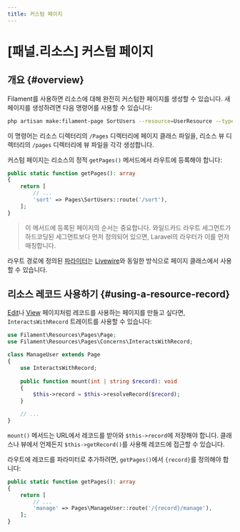 ```yaml
---
title: 커스텀 페이지
---
```

# [패널.리소스] 커스텀 페이지
## 개요 {#overview}

Filament를 사용하면 리소스에 대해 완전히 커스텀한 페이지를 생성할 수 있습니다. 새 페이지를 생성하려면 다음 명령어를 사용할 수 있습니다:

```bash
php artisan make:filament-page SortUsers --resource=UserResource --type=custom
```

이 명령어는 리소스 디렉터리의 `/Pages` 디렉터리에 페이지 클래스 파일을, 리소스 뷰 디렉터리의 `/pages` 디렉터리에 뷰 파일을 각각 생성합니다.

커스텀 페이지는 리소스의 정적 `getPages()` 메서드에서 라우트에 등록해야 합니다:

```php
public static function getPages(): array
{
    return [
        // ...
        'sort' => Pages\SortUsers::route('/sort'),
    ];
}
```

> 이 메서드에 등록된 페이지의 순서는 중요합니다. 와일드카드 라우트 세그먼트가 하드코딩된 세그먼트보다 먼저 정의되어 있으면, Laravel의 라우터가 이를 먼저 매칭합니다.

라우트 경로에 정의된 [파라미터](https://laravel.com/docs/routing#route-parameters)는 [Livewire](https://livewire.laravel.com/docs/components#accessing-route-parameters)와 동일한 방식으로 페이지 클래스에서 사용할 수 있습니다.

## 리소스 레코드 사용하기 {#using-a-resource-record}

[Edit](editing-records)나 [View](viewing-records) 페이지처럼 레코드를 사용하는 페이지를 만들고 싶다면, `InteractsWithRecord` 트레이트를 사용할 수 있습니다:

```php
use Filament\Resources\Pages\Page;
use Filament\Resources\Pages\Concerns\InteractsWithRecord;

class ManageUser extends Page
{
    use InteractsWithRecord;
    
    public function mount(int | string $record): void
    {
        $this->record = $this->resolveRecord($record);
    }

    // ...
}
```

`mount()` 메서드는 URL에서 레코드를 받아와 `$this->record`에 저장해야 합니다. 클래스나 뷰에서 언제든지 `$this->getRecord()`를 사용해 레코드에 접근할 수 있습니다.

라우트에 레코드를 파라미터로 추가하려면, `getPages()`에서 `{record}`를 정의해야 합니다:

```php
public static function getPages(): array
{
    return [
        // ...
        'manage' => Pages\ManageUser::route('/{record}/manage'),
    ];
}
```

